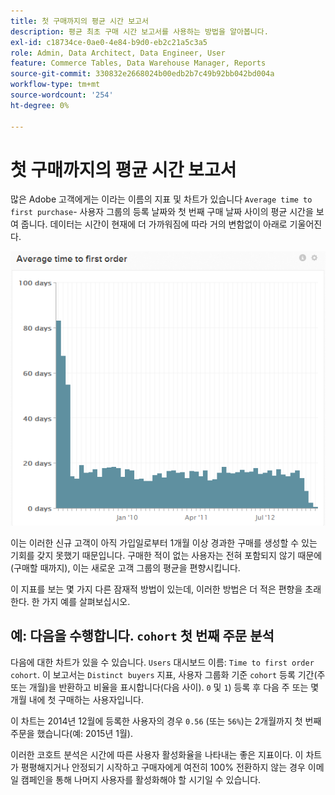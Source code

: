 ```yaml
---
title: 첫 구매까지의 평균 시간 보고서
description: 평균 최초 구매 시간 보고서를 사용하는 방법을 알아봅니다.
exl-id: c18734ce-0ae0-4e84-b9d0-eb2c21a5c3a5
role: Admin, Data Architect, Data Engineer, User
feature: Commerce Tables, Data Warehouse Manager, Reports
source-git-commit: 330832e2668024b00edb2b7c49b92bb042bd004a
workflow-type: tm+mt
source-wordcount: '254'
ht-degree: 0%

---
```


# 첫 구매까지의 평균 시간 보고서

많은 Adobe 고객에게는 이라는 이름의 지표 및 차트가 있습니다 `Average time to first purchase`- 사용자 그룹의 등록 날짜와 첫 번째 구매 날짜 사이의 평균 시간을 보여 줍니다. 데이터는 시간이 현재에 더 가까워짐에 따라 거의 변함없이 아래로 기울어진다.

![첫 번째 주문까지의 평균 시간](../../assets/average-time-to-first-order.png)

이는 이러한 신규 고객이 아직 가입일로부터 1개월 이상 경과한 구매를 생성할 수 있는 기회를 갖지 못했기 때문입니다. 구매한 적이 없는 사용자는 전혀 포함되지 않기 때문에(구매할 때까지), 이는 새로운 고객 그룹의 평균을 편향시킵니다.

이 지표를 보는 몇 가지 다른 잠재적 방법이 있는데, 이러한 방법은 더 적은 편향을 초래한다. 한 가지 예를 살펴보십시오.

## 예: 다음을 수행합니다. `cohort` 첫 번째 주문 분석

다음에 대한 차트가 있을 수 있습니다. `Users` 대시보드 이름: `Time to first order cohort`. 이 보고서는 `Distinct buyers` 지표, 사용자 그룹화 기준 `cohort` 등록 기간(주 또는 개월)을 반환하고 비율을 표시합니다(다음 사이). `0` 및 `1`) 등록 후 다음 주 또는 몇 개월 내에 첫 구매하는 사용자입니다.

이 차트는 2014년 12월에 등록한 사용자의 경우 `0.56` (또는 `56%`)는 2개월까지 첫 번째 주문을 했습니다(예: 2015년 1월).

이러한 코호트 분석은 시간에 따른 사용자 활성화율을 나타내는 좋은 지표이다. 이 차트가 평평해지거나 안정되기 시작하고 구매자에게 여전히 100% 전환하지 않는 경우 이메일 캠페인을 통해 나머지 사용자를 활성화해야 할 시기일 수 있습니다.

